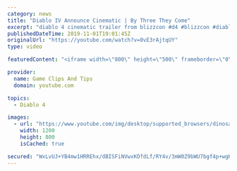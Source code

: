 ```yaml
---
category: news
title: "Diablo IV Announce Cinematic | By Three They Come"
excerpt: "diablo 4 cinematic trailer from blizzcon #d4 #blizzcon #diablo."
publishedDateTime: 2019-11-01T19:01:45Z
originalUrl: "https://youtube.com/watch?v=0vE3rAjtqUY"
type: video

featuredContent: "<iframe width=\"800\" height=\"500\" frameborder=\"0\" src=\"https://www.youtube.com/embed/0vE3rAjtqUY\" allow=\"accelerometer; autoplay; encrypted-media; gyroscope; picture-in-picture\" allowfullscreen></iframe>"

provider:
  name: Game Clips And Tips
  domain: youtube.com

topics:
  - Diablo 4

images:
  - url: "https://www.youtube.com/img/desktop/supported_browsers/dinosaur.png"
    width: 1200
    height: 800
    isCached: true

secured: "WxLvUJ+YB4mw1HRREhx/dBISFiNVwxKOfdLf/RY4v/3mW0Z9bWU7bgf4p+wgKznY7gTYC9cMf8ShPHO4jWoB11Bff/p6qO6xV8GI500owtHnv0/+fNd+wfro4tLZH/W7oZRMewMxBZza8j+8/dUZGmhmj0lBPhBYYExAXLDMSRO/pSlmnobv/EB+Gk3eEv5J8HYGoZfZCgvNm0ox8o8FDWoYi3QmJ4thENPgv512Ij5z/MA0b6qMDqRDlLx+uKpZTe+gcLNdX4mP5JY309jCy/U1DURHByrOhT0c2ZUqmlQpo2/OdSCy2fxYKRHEZjliUZmI43sCsN4THWhnTZKmgJ6bqDPmyqaecRdl1byY08WtguKn+dNY/qn/QiNYhb7ccdS2/AfXHcmln1UVf9uWSw==;Dx2/yPji/zUlt0cmwKsLIQ=="
---
```


